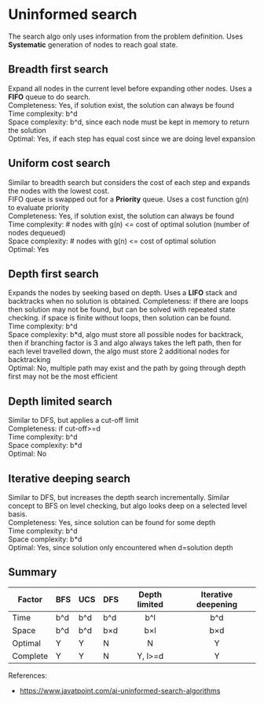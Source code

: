 # Uninformed search

The search algo only uses information from the problem definition. Uses **Systematic** generation of nodes to reach goal state.

## Breadth first search

Expand all nodes in the current level before expanding other nodes. Uses a **FIFO** queue to do search.  
Completeness: Yes, if solution exist, the solution can always be found  
Time complexity: b^d  
Space complexity: b^d, since each node must be kept in memory to return the solution  
Optimal: Yes, if each step has equal cost since we are doing level expansion 

## Uniform cost search

Similar to breadth search but considers the cost of each step and expands the nodes with the lowest cost.  
FIFO queue is swapped out for a **Priority** queue. Uses a cost function g(n) to evaluate priority  
Completeness: Yes, if solution exist, the solution can always be found  
Time complexity: # nodes with g(n) <= cost of optimal solution (number of nodes dequeued)  
Space complexity: # nodes with g(n) <= cost of optimal solution  
Optimal: Yes

## Depth first search

Expands the nodes by seeking based on depth. Uses a **LIFO** stack and backtracks when no solution is obtained.
Completeness: if there are loops then solution may not be found, but can be solved with repeated state checking. if space is finite without loops, then solution can be found.  
Time complexity: b^d  
Space complexity: b*d, algo must store all possible nodes for backtrack, then if branching factor is 3 and algo always takes the left path, then for each level travelled down, the algo must store 2 additional nodes for backtracking  
Optimal: No, multiple path may exist and the path by going through depth first may not be the most efficient

## Depth limited search

Similar to DFS, but applies a cut-off limit  
Completeness: if cut-off>=d  
Time complexity: b^d  
Space complexity: b*d  
Optimal: No

## Iterative deeping search

Similar to DFS, but increases the depth search incrementally. Similar concept to BFS on level checking, but algo looks deep on a selected level basis.  
Completeness: Yes, since solution can be found for some depth  
Time complexity: b^d  
Space complexity: b*d  
Optimal: Yes, since solution only encountered when d=solution depth

## Summary

| Factor | BFS | UCS | DFS | Depth limited | Iterative deepening |
| --- | --- | --- | --- | :---: | :---: |
| Time | b^d | b^d | b^d | b^l | b^d |
| Space | b^d | b^d | b&times;d | b&times;l | b&times;d|
| Optimal | Y | Y | N | N | Y |
| Complete | Y | Y | N | Y, l>=d | Y |

References:

- <https://www.javatpoint.com/ai-uninformed-search-algorithms>
